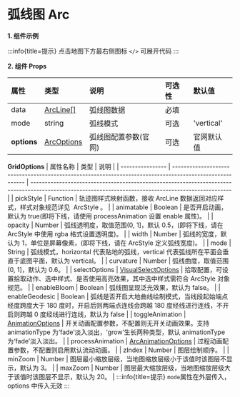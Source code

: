 # 弧线图 Arc

**1. 组件示例**

<code src="./demo.tsx"></code>
:::info{title=提示}
点击地图下方最右侧图标 `</>` 可展开代码
:::

**2. 组件 Props**

| 属性        | 类型                                                                                           | 说明                 | 可选性 | 默认值     |
| :---------- | :--------------------------------------------------------------------------------------------- | :------------------- | :----- | :--------- |
| data        | [ArcLine[]](https://lbs.qq.com/webApi/visualizationApi/visualizationDoc/visualizationDocArc#3) | 弧线图数据           | 必填   |            |
| mode        | string                                                                                         | 弧线模式             | 可选   | 'vertical' |
| **options** | [ArcOptions](https://lbs.qq.com/webApi/visualizationApi/visualizationDoc/visualizationDocArc)  | 弧线图配置参数(官网) | 可选   | 官网默认值 |

**GridOptions**
| 属性名称 | 类型 | 说明 |
| ---------------- | -------------------------------------------------------------------------------------------------------- | ---------------------------------------------------------------------------------------------------------------------------------------------------- |
| pickStyle | Function | 轨迹图样式映射函数，接收 ArcLine 数据返回对应样式，样式对象规范详见  ArcStyle 。 |
| animatable | Boolean | 是否开启动画，默认为 true(即将下线，请使用 processAnimation 设置 enable 属性)。 |
| opacity | Number | 弧线透明度，取值范围(0, 1]，默认 0.5，(即将下线，请在 ArcStyle 中使用 rgba 格式设置透明度)。 |
| width | Number | 弧线的宽度，默认为 1，单位是屏幕像素，(即将下线，请在 ArcStyle 定义弧线宽度)。 |
| mode | String | 弧线模式，horizontal 代表贴地的弧线，vertical 代表弧线所在平面会垂直于底图平面，默认为 vertical。 |
| curvature | Number | 弧线曲度，取值范围(0, 1]，默认为 0.6。 |
| selectOptions | [VisualSelectOptions](https://lbs.qq.com/webApi/visualizationApi/visualizationDoc/visualEvent#4) | 拾取配置，可设置拾取动作、选中样式、是否使用高亮效果，其中选中样式需符合 ArcStyle 对象规范。 |
| enableBloom | Boolean | 弧线图呈现泛光效果，默认为 false。 |
| enableGeodesic | Boolean | 弧线是否开启大地曲线绘制模式，当线段起始端点经度跨度大于 180 度时，开启后则两端点连线会跨越 180 度经线进行连线，不开启则跨越 0 度经线进行连线，默认为 false |
| toggleAnimation | [AnimationOptions](https://lbs.qq.com/webApi/visualizationApi/visualizationDoc/visualBasicClass#1) | 开关动画配置参数，不配置则无开关动画效果。支持 animationType 为‘fade’淡入淡出，‘grow’生长两种类型，默认 animationType 为‘fade’淡入淡出。 |
| processAnimation | [ArcAnimationOptions](https://lbs.qq.com/webApi/visualizationApi/visualizationDoc/visualizationDocArc#5) | 过程动画配置参数，不配置则启用默认流动动画。 |
| zIndex | Number | 图层绘制顺序。 |
| minZoom | Number | 图层最小缩放层级，当地图缩放层级小于该值时该图层不显示，默认为 3。 |
| maxZoom | Number | 图层最大缩放层级，当地图缩放层级大于该值时该图层不显示，默认为 20。 |
:::info{title=提示}
`mode`属性在外层传入，options 中传入无效
:::
